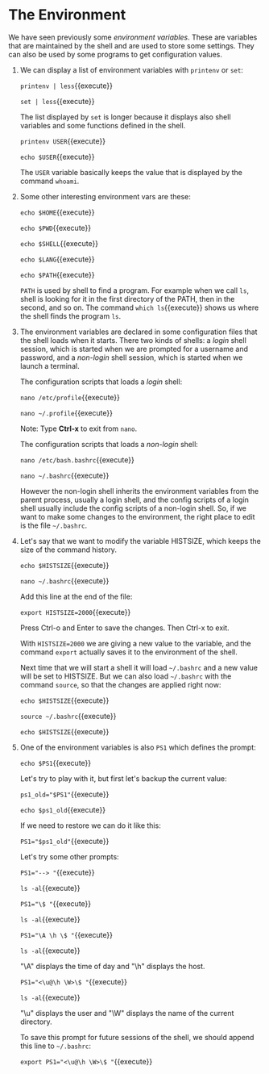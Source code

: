 # The Environment

We have seen previously some _environment variables_. These are
variables that are maintained by the shell and are used to store some
settings. They can also be used by some programs to get configuration
values.

1. We can display a list of environment variables with `printenv` or
   `set`:
   
   `printenv | less`{{execute}}
   
   `set | less`{{execute}}
   
   The list displayed by `set` is longer because it displays also
   shell variables and some functions defined in the shell.
   
   `printenv USER`{{execute}}
   
   `echo $USER`{{execute}}
   
   The `USER` variable basically keeps the value that is displayed by
   the command `whoami`.
   
2. Some other interesting environment vars are these:

   `echo $HOME`{{execute}}
   
   `echo $PWD`{{execute}}
   
   `echo $SHELL`{{execute}}
   
   `echo $LANG`{{execute}}
   
   `echo $PATH`{{execute}}
   
   `PATH` is used by shell to find a program. For example when we call
   `ls`, shell is looking for it in the first directory of the PATH,
   then in the second, and so on. The command `which ls`{{execute}}
   shows us where the shell finds the program `ls`.

3. The environment variables are declared in some configuration files
   that the shell loads when it starts. There two kinds of shells: a
   _login_ shell session, which is started when we are prompted for a
   username and password, and a _non-login_ shell session, which is
   started when we launch a terminal.
   
   The configuration scripts that loads a _login_ shell:
   
   `nano /etc/profile`{{execute}}
   
   `nano ~/.profile`{{execute}}
   
   Note: Type **Ctrl-x** to exit from `nano`.
   
   The configuration scripts that loads a _non-login_ shell:
   
   `nano /etc/bash.bashrc`{{execute}}
   
   `nano ~/.bashrc`{{execute}}
   
   However the non-login shell inherits the environment variables from
   the parent process, usually a login shell, and the config scripts
   of a login shell usually include the config scripts of a non-login
   shell. So, if we want to make some changes to the environment, the
   right place to edit is the file `~/.bashrc`.

4. Let's say that we want to modify the variable HISTSIZE, which keeps
   the size of the command history.
   
   `echo $HISTSIZE`{{execute}}
   
   `nano ~/.bashrc`{{execute}}
   
   Add this line at the end of the file:
   
   `export HISTSIZE=2000`{{execute}}
   
   Press Ctrl-o and Enter to save the changes. Then Ctrl-x to exit.
   
   With `HISTSIZE=2000` we are giving a new value to the variable, and
   the command `export` actually saves it to the environment of the
   shell.
   
   Next time that we will start a shell it will load `~/.bashrc` and a
   new value will be set to HISTSIZE. But we can also load `~/.bashrc`
   with the command `source`, so that the changes are applied right
   now:
   
   `echo $HISTSIZE`{{execute}}
   
   `source ~/.bashrc`{{execute}}

   `echo $HISTSIZE`{{execute}}
   
5. One of the environment variables is also `PS1` which defines the
   prompt:
   
   `echo $PS1`{{execute}}
   
   Let's try to play with it, but first let's backup the current
   value:
   
   `ps1_old="$PS1"`{{execute}}
   
   `echo $ps1_old`{{execute}}
   
   If we need to restore we can do it like this:
   
   `PS1="$ps1_old"`{{execute}}
   
   Let's try some other prompts:
   
   `PS1="--> "`{{execute}}
   
   `ls -al`{{execute}}
   
   `PS1="\$ "`{{execute}}
   
   `ls -al`{{execute}}
   
   `PS1="\A \h \$ "`{{execute}}
   
   `ls -al`{{execute}}
   
   "\A" displays the time of day and "\h" displays the host.
   
   `PS1="<\u@\h \W>\$ "`{{execute}}
   
   `ls -al`{{execute}}
   
   "\u" displays the user and "\W" displays the name of the current
   directory.
   
   To save this prompt for future sessions of the shell, we should
   append this line to `~/.bashrc`:
   
   `export PS1="<\u@\h \W>\$ "`{{execute}}
